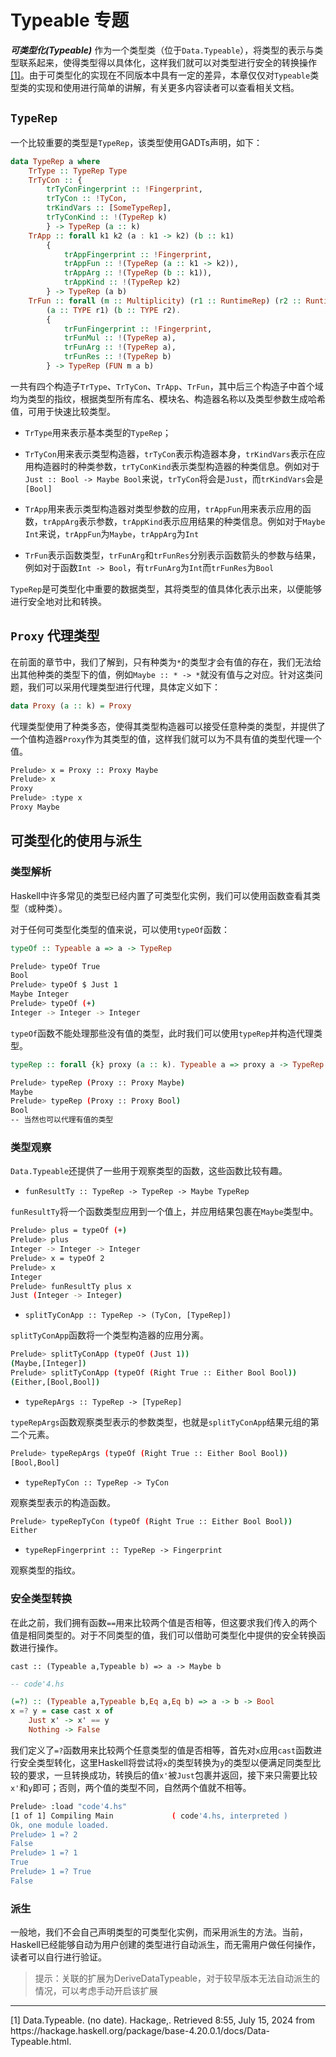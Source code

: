 # Typeable 专题

***可类型化(Typeable)*** 作为一个类型类（位于`Data.Typeable`），将类型的表示与类型联系起来，使得类型得以具体化，这样我们就可以对类型进行安全的转换操作[[1]](#ref1)。由于可类型化的实现在不同版本中具有一定的差异，本章仅仅对`Typeable`类型类的实现和使用进行简单的讲解，有关更多内容读者可以查看相关文档。

## `TypeRep` 

一个比较重要的类型是`TypeRep`，该类型使用GADTs声明，如下：

```hs
data TypeRep a where 
    TrType :: TypeRep Type
    TrTyCon :: {
        trTyConFingerprint :: !Fingerprint,
        trTyCon :: !TyCon,
        trKindVars :: [SomeTypeRep],
        trTyConKind :: !(TypeRep k)
        } -> TypeRep (a :: k)
    TrApp :: forall k1 k2 (a : k1 -> k2) (b :: k1)
        {
            trAppFingerprint :: !Fingerprint,
            trAppFun :: !(TypeRep (a :: k1 -> k2)),
            trAppArg :: !(TypeRep (b :: k1)),
            trAppKind :: !(TypeRep k2)
        } -> TypeRep (a b)
    TrFun :: forall (m :: Multiplicity) (r1 :: RuntimeRep) (r2 :: RuntimeRep) 
        (a :: TYPE r1) (b :: TYPE r2).
        {
            trFunFingerprint :: !Fingerprint,
            trFunMul :: !(TypeRep a),
            trFunArg :: !(TypeRep a),
            trFunRes :: !(TypeRep b)
        } -> TypeRep (FUN m a b)
```

一共有四个构造子`TrType`、`TrTyCon`、`TrApp`、`TrFun`，其中后三个构造子中首个域均为类型的指纹，根据类型所有库名、模块名、构造器名称以及类型参数生成哈希值，可用于快速比较类型。

- `TrType`用来表示基本类型的`TypeRep`；

- `TrTyCon`用来表示类型构造器，`trTyCon`表示构造器本身，`trKindVars`表示在应用构造器时的种类参数，`trTyConKind`表示类型构造器的种类信息。例如对于`Just :: Bool -> Maybe Bool`来说，`trTyCon`将会是`Just`，而`trKindVars`会是`[Bool]`

-  `TrApp`用来表示类型构造器对类型参数的应用，`trAppFun`用来表示应用的函数，`trAppArg`表示参数，`trAppKind`表示应用结果的种类信息。例如对于`Maybe Int`来说，`trAppFun`为`Maybe`，`trAppArg`为`Int`

- `TrFun`表示函数类型，`trFunArg`和`trFunRes`分别表示函数箭头的参数与结果，例如对于函数`Int -> Bool`，有`trFunArg`为`Int`而`trFunRes`为`Bool`

`TypeRep`是可类型化中重要的数据类型，其将类型的值具体化表示出来，以便能够进行安全地对比和转换。

## `Proxy` 代理类型

在前面的章节中，我们了解到，只有种类为`*`的类型才会有值的存在，我们无法给出其他种类的类型下的值，例如`Maybe :: * -> *`就没有值与之对应。针对这类问题，我们可以采用代理类型进行代理，具体定义如下：

```hs
data Proxy (a :: k) = Proxy
```

代理类型使用了种类多态，使得其类型构造器可以接受任意种类的类型，并提供了一个值构造器`Proxy`作为其类型的值，这样我们就可以为不具有值的类型代理一个值。

```bash
Prelude> x = Proxy :: Proxy Maybe 
Prelude> x 
Proxy
Prelude> :type x
Proxy Maybe
```

## 可类型化的使用与派生

### 类型解析

Haskell中许多常见的类型已经内置了可类型化实例，我们可以使用函数查看其类型（或种类）。

对于任何可类型化类型的值来说，可以使用`typeOf`函数：

```hs
typeOf :: Typeable a => a -> TypeRep 
```

```bash
Prelude> typeOf True
Bool
Prelude> typeOf $ Just 1
Maybe Integer
Prelude> typeOf (+)
Integer -> Integer -> Integer
```

`typeOf`函数不能处理那些没有值的类型，此时我们可以使用`typeRep`并构造代理类型。

```hs
typeRep :: forall {k} proxy (a :: k). Typeable a => proxy a -> TypeRep
```

```bash
Prelude> typeRep (Proxy :: Proxy Maybe)
Maybe
Prelude> typeRep (Proxy :: Proxy Bool)
Bool
-- 当然也可以代理有值的类型
```

### 类型观察

`Data.Typeable`还提供了一些用于观察类型的函数，这些函数比较有趣。

- `funResultTy :: TypeRep -> TypeRep -> Maybe TypeRep`

`funResultTy`将一个函数类型应用到一个值上，并应用结果包裹在`Maybe`类型中。

```bash
Prelude> plus = typeOf (+)
Prelude> plus 
Integer -> Integer -> Integer 
Prelude> x = typeOf 2
Prelude> x 
Integer 
Prelude> funResultTy plus x
Just (Integer -> Integer)
```

- `splitTyConApp :: TypeRep -> (TyCon, [TypeRep])`

`splitTyConApp`函数将一个类型构造器的应用分离。

```bash
Prelude> splitTyConApp (typeOf (Just 1))
(Maybe,[Integer])
Prelude> splitTyConApp (typeOf (Right True :: Either Bool Bool))
(Either,[Bool,Bool])
```

- `typeRepArgs :: TypeRep -> [TypeRep]`

`typeRepArgs`函数观察类型表示的参数类型，也就是`splitTyConApp`结果元组的第二个元素。

```bash
Prelude> typeRepArgs (typeOf (Right True :: Either Bool Bool))
[Bool,Bool]
```

- `typeRepTyCon :: TypeRep -> TyCon`

观察类型表示的构造函数。

```bash
Prelude> typeRepTyCon (typeOf (Right True :: Either Bool Bool))
Either
```

- `typeRepFingerprint :: TypeRep -> Fingerprint`

观察类型的指纹。

### 安全类型转换

在此之前，我们拥有函数`==`用来比较两个值是否相等，但这要求我们传入的两个值是相同类型的。对于不同类型的值，我们可以借助可类型化中提供的安全转换函数进行操作。

`cast :: (Typeable a,Typeable b) => a -> Maybe b`

```hs
-- code'4.hs

(=?) :: (Typeable a,Typeable b,Eq a,Eq b) => a -> b -> Bool
x =? y = case cast x of 
    Just x' -> x' == y 
    Nothing -> False
```

我们定义了`=?`函数用来比较两个任意类型的值是否相等，首先对`x`应用`cast`函数进行安全类型转化，这里Haskell将尝试将`x`的类型转换为`y`的类型以便满足同类型比较的要求，一旦转换成功，转换后的值`x'`被`Just`包裹并返回，接下来只需要比较`x'`和`y`即可；否则，两个值的类型不同，自然两个值就不相等。

```bash
Prelude> :load "code'4.hs"
[1 of 1] Compiling Main             ( code'4.hs, interpreted )
Ok, one module loaded.
Prelude> 1 =? 2
False
Prelude> 1 =? 1
True
Prelude> 1 =? True
False
```
### 派生

一般地，我们不会自己声明类型的可类型化实例，而采用派生的方法。当前，Haskell已经能够自动为用户创建的类型进行自动派生，而无需用户做任何操作，读者可以自行进行验证。

> 提示：关联的扩展为DeriveDataTypeable，对于较早版本无法自动派生的情况，可以考虑手动开启该扩展

----------------------------------------

<p id="ref1">[1] Data.Typeable. (no date). Hackage,. Retrieved 8:55, July 15, 2024 from https://hackage.haskell.org/package/base-4.20.0.1/docs/Data-Typeable.html.
</p>
